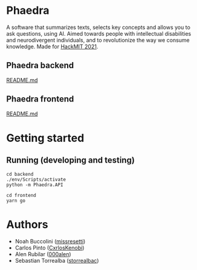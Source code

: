# Phaedra

A software that summarizes texts, selects key concepts and allows you to ask questions, using AI. Aimed towards people with intellectual disabilities and neurodivergent individuals, and to revolutionize the way we consume knowledge. Made for [HackMIT 2021](https://hackmit.org/).

## Phaedra backend

[README.md](./backend/README.md)

## Phaedra frontend

[README.md](./frontend/README.md)

# Getting started

## Running (developing and testing)

```
cd backend
./env/Scripts/activate
python -m Phaedra.API
```

```
cd frontend
yarn go
```

# Authors

- Noah Buccolini ([missresetti](https://github.com/missresetti))
- Carlos Pinto ([CxrlosKenobi](https://github.com/CxrlosKenobi))
- Alen Rubilar ([000alen](https://github.com/000alen))
- Sebastian Torrealba ([storrealbac](https://github.com/storrealbac))

